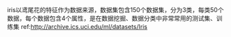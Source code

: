 iris以鸢尾花的特征作为数据来源，数据集包含150个数据集，分为3类，每类50个数据，每个数据包含4个属性，是在数据挖掘、数据分类中非常常用的测试集、训练集
ref:http://archive.ics.uci.edu/ml/datasets/Iris